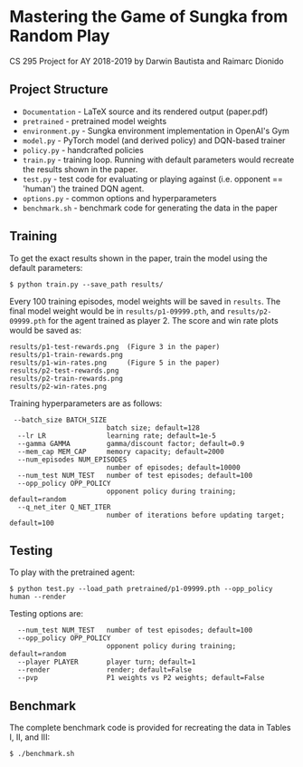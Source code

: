 # Mastering the Game of Sungka from Random Play
CS 295 Project for AY 2018-2019 by Darwin Bautista and Raimarc Dionido

## Project Structure
- `Documentation` - LaTeX source and its rendered output (paper.pdf)
- `pretrained` - pretrained model weights
- `environment.py` - Sungka environment implementation in OpenAI's Gym
- `model.py` - PyTorch model (and derived policy) and DQN-based trainer
- `policy.py` - handcrafted policies
- `train.py` - training loop. Running with default parameters would recreate the results shown in the paper.
- `test.py` - test code for evaluating or playing against (i.e. opponent == 'human') the trained DQN agent.
- `options.py` - common options and hyperparameters
- `benchmark.sh` - benchmark code for generating the data in the paper

## Training
To get the exact results shown in the paper, train the model using the default parameters:
```
$ python train.py --save_path results/
```
Every 100 training episodes, model weights will be saved in `results`. The final model weight would be in `results/p1-09999.pth`, and `results/p2-09999.pth` for the agent trained as player 2. The score and win rate plots would be saved as:
```
results/p1-test-rewards.png  (Figure 3 in the paper)
results/p1-train-rewards.png
results/p1-win-rates.png     (Figure 5 in the paper)
results/p2-test-rewards.png
results/p2-train-rewards.png
results/p2-win-rates.png
```

Training hyperparameters are as follows:
```
 --batch_size BATCH_SIZE
                        batch size; default=128
  --lr LR               learning rate; default=1e-5
  --gamma GAMMA         gamma/discount factor; default=0.9
  --mem_cap MEM_CAP     memory capacity; default=2000
  --num_episodes NUM_EPISODES
                        number of episodes; default=10000
  --num_test NUM_TEST   number of test episodes; default=100
  --opp_policy OPP_POLICY
                        opponent policy during training; default=random
  --q_net_iter Q_NET_ITER
                        number of iterations before updating target; default=100
```

## Testing
To play with the pretrained agent:
```
$ python test.py --load_path pretrained/p1-09999.pth --opp_policy human --render
```

Testing options are:
```
  --num_test NUM_TEST   number of test episodes; default=100
  --opp_policy OPP_POLICY
                        opponent policy during training; default=random
  --player PLAYER       player turn; default=1
  --render              render; default=False
  --pvp                 P1 weights vs P2 weights; default=False
```

## Benchmark
The complete benchmark code is provided for recreating the data in Tables I, II, and III:
```
$ ./benchmark.sh
```
